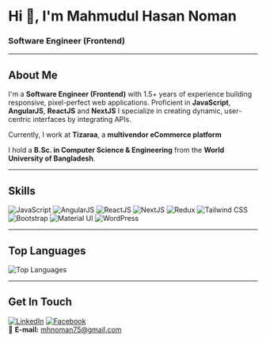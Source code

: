 # Hi 👋, I'm Mahmudul Hasan Noman
### Software Engineer (Frontend)

---

## **About Me**  
I'm a **Software Engineer (Frontend)** with 1.5+ years of experience building responsive, pixel-perfect web applications. Proficient in **JavaScript**, **AngularJS**, **ReactJS** and **NextJS** I specialize in creating dynamic, user-centric interfaces by integrating APIs.  

Currently, I work at **Tizaraa**, a **multivendor eCommerce platform**

I hold a **B.Sc. in Computer Science & Engineering** from the **World University of Bangladesh**.

---

## **Skills**  
![JavaScript](https://img.shields.io/badge/JavaScript-F7DF1E?style=flat&logo=javascript&logoColor=black)
![AngularJS](https://img.shields.io/badge/AngularJS-DD0031?style=flat&logo=angularjs&logoColor=white)
![ReactJS](https://img.shields.io/badge/React-20232A?style=flat&logo=react&logoColor=61DAFB)
![NextJS](https://img.shields.io/badge/Next.js-000000?style=flat&logo=next.js&logoColor=white)
![Redux](https://img.shields.io/badge/Redux-764ABC?style=flat&logo=redux&logoColor=white)
![Tailwind CSS](https://img.shields.io/badge/Tailwind_CSS-38B2AC?style=flat&logo=tailwind-css&logoColor=white)
![Bootstrap](https://img.shields.io/badge/Bootstrap-563D7C?style=flat&logo=bootstrap&logoColor=white)
![Material UI](https://img.shields.io/badge/Material_UI-0081CB?style=flat&logo=material-ui&logoColor=white)
![WordPress](https://img.shields.io/badge/WordPress-21759B?style=flat&logo=wordpress&logoColor=white)

---

## **Top Languages**  
![Top Languages](https://github-readme-stats.vercel.app/api/top-langs/?username=mahmudul-noman&theme=dark&hide_border=true&layout=compact)  

---

## **Get In Touch**  
[![LinkedIn](https://img.shields.io/badge/LinkedIn-0077B5?style=flat&logo=linkedin&logoColor=white)](https://www.linkedin.com/in/mahmudul-noman/)
[![Facebook](https://img.shields.io/badge/Facebook-1877F2?style=flat&logo=facebook&logoColor=white)](https://facebook.com/Engr.MHNoman)  
📧 **E-mail:** mhnoman75@gmail.com  
